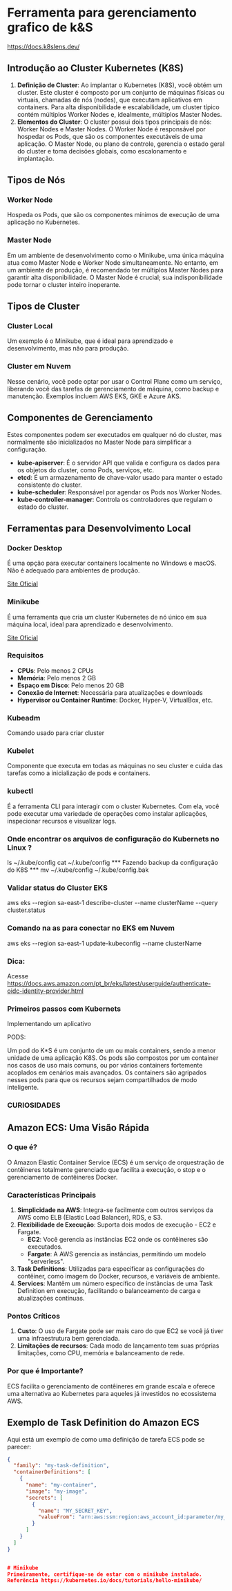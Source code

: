 
# Ferramenta para gerenciamento grafico de k&S
https://docs.k8slens.dev/

## Introdução ao Cluster Kubernetes (K8S)

1. **Definição de Cluster**: Ao implantar o Kubernetes (K8S), você obtém um cluster. Este cluster é composto por um conjunto de máquinas físicas ou virtuais, chamadas de nós (nodes), que executam aplicativos em containers. Para alta disponibilidade e escalabilidade, um cluster típico contém múltiplos Worker Nodes e, idealmente, múltiplos Master Nodes.
2. **Elementos do Cluster**: O cluster possui dois tipos principais de nós: Worker Nodes e Master Nodes. O Worker Node é responsável por hospedar os Pods, que são os componentes executáveis de uma aplicação. O Master Node, ou plano de controle, gerencia o estado geral do cluster e toma decisões globais, como escalonamento e implantação.

## Tipos de Nós

### Worker Node

Hospeda os Pods, que são os componentes mínimos de execução de uma aplicação no Kubernetes.

### Master Node

Em um ambiente de desenvolvimento como o Minikube, uma única máquina atua como Master Node e Worker Node simultaneamente. No entanto, em um ambiente de produção, é recomendado ter múltiplos Master Nodes para garantir alta disponibilidade. O Master Node é crucial; sua indisponibilidade pode tornar o cluster inteiro inoperante.

## Tipos de Cluster

### Cluster Local

Um exemplo é o Minikube, que é ideal para aprendizado e desenvolvimento, mas não para produção.

### Cluster em Nuvem

Nesse cenário, você pode optar por usar o Control Plane como um serviço, liberando você das tarefas de gerenciamento de máquina, como backup e manutenção. Exemplos incluem AWS EKS, GKE e Azure AKS.

## Componentes de Gerenciamento

Estes componentes podem ser executados em qualquer nó do cluster, mas normalmente são inicializados no Master Node para simplificar a configuração.

- **kube-apiserver**: É o servidor API que valida e configura os dados para os objetos do cluster, como Pods, serviços, etc.
- **etcd**: É um armazenamento de chave-valor usado para manter o estado consistente do cluster.
- **kube-scheduler**: Responsável por agendar os Pods nos Worker Nodes.
- **kube-controller-manager**: Controla os controladores que regulam o estado do cluster.

## Ferramentas para Desenvolvimento Local

### Docker Desktop

É uma opção para executar containers localmente no Windows e macOS. Não é adequado para ambientes de produção.

[Site Oficial](https://www.docker.com/products/docker-desktop/)

### Minikube

É uma ferramenta que cria um cluster Kubernetes de nó único em sua máquina local, ideal para aprendizado e desenvolvimento.

[Site Oficial](https://minikube.sigs.k8s.io/docs/start/)

### Requisitos

- **CPUs**: Pelo menos 2 CPUs
- **Memória**: Pelo menos 2 GB
- **Espaço em Disco**: Pelo menos 20 GB
- **Conexão de Internet**: Necessária para atualizações e downloads
- **Hypervisor ou Container Runtime**: Docker, Hyper-V, VirtualBox, etc.

### Kubeadm 
Comando usado para criar cluster

### Kubelet 
Componente que executa em todas as máquinas no seu cluster e cuida das tarefas como a inicialização de pods e containers.
### kubectl

É a ferramenta CLI para interagir com o cluster Kubernetes. Com ela, você pode executar uma variedade de operações como instalar aplicações, inspecionar recursos e visualizar logs.


### Onde encontrar os arquivos de configuração do Kubernets no Linux ?
ls ~/.kube/config
cat ~/.kube/config
*** Fazendo backup da configuração do K8S ***
mv ~/.kube/config ~/.kube/config.bak

### Validar status do Cluster EKS

aws eks --region sa-east-1 describe-cluster --name clusterName --query cluster.status


### Comando na as para conectar no EKS em Nuvem

aws eks --region sa-east-1 update-kubeconfig --name clusterName

### Dica: 
Acesse https://docs.aws.amazon.com/pt_br/eks/latest/userguide/authenticate-oidc-identity-provider.html


### Primeiros passos com Kubernets

Implementando um aplicativo

PODS: 

Um pod do K*S é um conjunto de um ou mais containers, sendo a menor unidade de uma aplicação K8S. Os pods são compostos por um container nos casos de uso mais comuns, ou por vários containers fortemente acoplados em cenários mais avançados. Os containers são agripados nesses pods para que os recursos sejam compartilhados de modo inteligente.


### CURIOSIDADES

## Amazon ECS: Uma Visão Rápida

### O que é?

O Amazon Elastic Container Service (ECS) é um serviço de orquestração de contêineres totalmente gerenciado que facilita a execução, o stop e o gerenciamento de contêineres Docker.

### Características Principais

1. **Simplicidade na AWS**: Integra-se facilmente com outros serviços da AWS como ELB (Elastic Load Balancer), RDS, e S3.
2. **Flexibilidade de Execução**: Suporta dois modos de execução - EC2 e Fargate.
    - **EC2**: Você gerencia as instâncias EC2 onde os contêineres são executados.
    - **Fargate**: A AWS gerencia as instâncias, permitindo um modelo "serverless".
3. **Task Definitions**: Utilizadas para especificar as configurações do contêiner, como imagem do Docker, recursos, e variáveis de ambiente.
4. **Services**: Mantêm um número específico de instâncias de uma Task Definition em execução, facilitando o balanceamento de carga e atualizações contínuas.

### Pontos Críticos

1. **Custo**: O uso de Fargate pode ser mais caro do que EC2 se você já tiver uma infraestrutura bem gerenciada.
2. **Limitações de recursos**: Cada modo de lançamento tem suas próprias limitações, como CPU, memória e balanceamento de rede.

### Por que é Importante?

ECS facilita o gerenciamento de contêineres em grande escala e oferece uma alternativa ao Kubernetes para aqueles já investidos no ecossistema AWS.

## Exemplo de Task Definition do Amazon ECS

Aqui está um exemplo de como uma definição de tarefa ECS pode se parecer:

```json
{
  "family": "my-task-definition",
  "containerDefinitions": [
    {
      "name": "my-container",
      "image": "my-image",
      "secrets": [
        {
          "name": "MY_SECRET_KEY",
          "valueFrom": "arn:aws:ssm:region:aws_account_id:parameter/my_secret_key"
        }
      ]
    }
  ]
}


# Minikube
Primeiramente, certifique-se de estar com o minikube instalado.
Referência https://kubernetes.io/docs/tutorials/hello-minikube/
